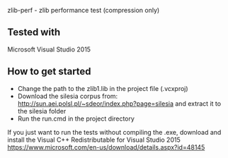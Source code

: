zlib-perf - zlib performance test (compression only)

Tested with
-----------
Microsoft Visual Studio 2015

How to get started
------------------
- Change the path to the zlib1.lib in the project file (.vcxproj)
- Download the silesia corpus from: http://sun.aei.polsl.pl/~sdeor/index.php?page=silesia and extract it to the silesia folder
- Run the run.cmd in the project directory

If you just want to run the tests without compiling the .exe, download and install the Visual C++ Redistributable for Visual Studio 2015
https://www.microsoft.com/en-us/download/details.aspx?id=48145